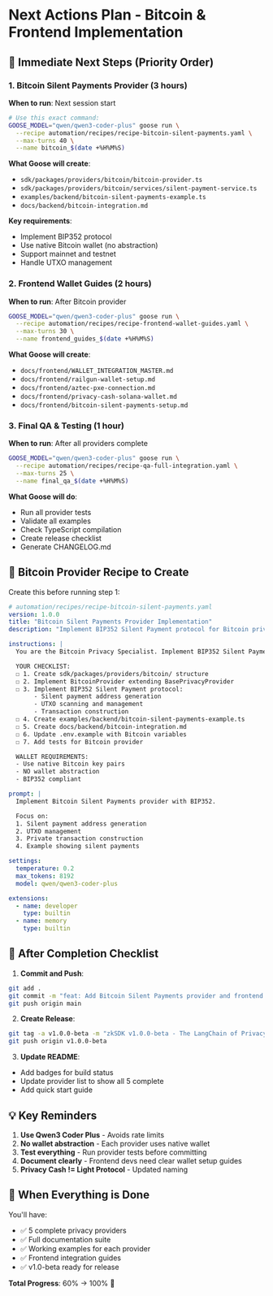 # Next Actions Plan - Bitcoin & Frontend Implementation

## 🎯 Immediate Next Steps (Priority Order)

### 1. Bitcoin Silent Payments Provider (3 hours)
**When to run**: Next session start
```bash
# Use this exact command:
GOOSE_MODEL="qwen/qwen3-coder-plus" goose run \
  --recipe automation/recipes/recipe-bitcoin-silent-payments.yaml \
  --max-turns 40 \
  --name bitcoin_$(date +%H%M%S)
```

**What Goose will create**:
- `sdk/packages/providers/bitcoin/bitcoin-provider.ts`
- `sdk/packages/providers/bitcoin/services/silent-payment-service.ts`
- `examples/backend/bitcoin-silent-payments-example.ts`
- `docs/backend/bitcoin-integration.md`

**Key requirements**:
- Implement BIP352 protocol
- Use native Bitcoin wallet (no abstraction)
- Support mainnet and testnet
- Handle UTXO management

### 2. Frontend Wallet Guides (2 hours)
**When to run**: After Bitcoin provider
```bash
GOOSE_MODEL="qwen/qwen3-coder-plus" goose run \
  --recipe automation/recipes/recipe-frontend-wallet-guides.yaml \
  --max-turns 30 \
  --name frontend_guides_$(date +%H%M%S)
```

**What Goose will create**:
- `docs/frontend/WALLET_INTEGRATION_MASTER.md`
- `docs/frontend/railgun-wallet-setup.md`
- `docs/frontend/aztec-pxe-connection.md`
- `docs/frontend/privacy-cash-solana-wallet.md`
- `docs/frontend/bitcoin-silent-payments-setup.md`

### 3. Final QA & Testing (1 hour)
**When to run**: After all providers complete
```bash
GOOSE_MODEL="qwen/qwen3-coder-plus" goose run \
  --recipe automation/recipes/recipe-qa-full-integration.yaml \
  --max-turns 25 \
  --name final_qa_$(date +%H%M%S)
```

**What Goose will do**:
- Run all provider tests
- Validate all examples
- Check TypeScript compilation
- Create release checklist
- Generate CHANGELOG.md

## 📝 Bitcoin Provider Recipe to Create

Create this before running step 1:

```yaml
# automation/recipes/recipe-bitcoin-silent-payments.yaml
version: 1.0.0
title: "Bitcoin Silent Payments Provider Implementation"
description: "Implement BIP352 Silent Payment protocol for Bitcoin privacy"

instructions: |
  You are the Bitcoin Privacy Specialist. Implement BIP352 Silent Payments.

  YOUR CHECKLIST:
  ☐ 1. Create sdk/packages/providers/bitcoin/ structure
  ☐ 2. Implement BitcoinProvider extending BasePrivacyProvider
  ☐ 3. Implement BIP352 Silent Payment protocol:
       - Silent payment address generation
       - UTXO scanning and management
       - Transaction construction
  ☐ 4. Create examples/backend/bitcoin-silent-payments-example.ts
  ☐ 5. Create docs/backend/bitcoin-integration.md
  ☐ 6. Update .env.example with Bitcoin variables
  ☐ 7. Add tests for Bitcoin provider

  WALLET REQUIREMENTS:
  - Use native Bitcoin key pairs
  - NO wallet abstraction
  - BIP352 compliant

prompt: |
  Implement Bitcoin Silent Payments provider with BIP352.

  Focus on:
  1. Silent payment address generation
  2. UTXO management
  3. Private transaction construction
  4. Example showing silent payments

settings:
  temperature: 0.2
  max_tokens: 8192
  model: qwen/qwen3-coder-plus

extensions:
  - name: developer
    type: builtin
  - name: memory
    type: builtin
```

## 🚀 After Completion Checklist

1. **Commit and Push**:
```bash
git add .
git commit -m "feat: Add Bitcoin Silent Payments provider and frontend guides"
git push origin main
```

2. **Create Release**:
```bash
git tag -a v1.0.0-beta -m "zkSDK v1.0.0-beta - The LangChain of Privacy"
git push origin v1.0.0-beta
```

3. **Update README**:
- Add badges for build status
- Update provider list to show all 5 complete
- Add quick start guide

## 💡 Key Reminders

1. **Use Qwen3 Coder Plus** - Avoids rate limits
2. **No wallet abstraction** - Each provider uses native wallet
3. **Test everything** - Run provider tests before committing
4. **Document clearly** - Frontend devs need clear wallet setup guides
5. **Privacy Cash != Light Protocol** - Updated naming

## 🎉 When Everything is Done

You'll have:
- ✅ 5 complete privacy providers
- ✅ Full documentation suite
- ✅ Working examples for each provider
- ✅ Frontend integration guides
- ✅ v1.0-beta ready for release

**Total Progress**: 60% → 100% 🚀